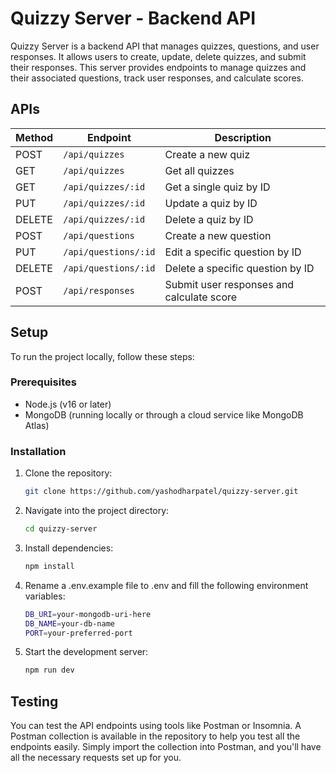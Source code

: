 # Quizzy Server - Backend API

Quizzy Server is a backend API that manages quizzes, questions, and user responses. It allows users to create, update, delete quizzes, and submit their responses. This server provides endpoints to manage quizzes and their associated questions, track user responses, and calculate scores.

## APIs

| Method | Endpoint             | Description                               |
| ------ | -------------------- | ----------------------------------------- |
| POST   | `/api/quizzes`       | Create a new quiz                         |
| GET    | `/api/quizzes`       | Get all quizzes                           |
| GET    | `/api/quizzes/:id`   | Get a single quiz by ID                   |
| PUT    | `/api/quizzes/:id`   | Update a quiz by ID                       |
| DELETE | `/api/quizzes/:id`   | Delete a quiz by ID                       |
| POST   | `/api/questions`     | Create a new question                     |
| PUT    | `/api/questions/:id` | Edit a specific question by ID            |
| DELETE | `/api/questions/:id` | Delete a specific question by ID          |
| POST   | `/api/responses`     | Submit user responses and calculate score |

## Setup

To run the project locally, follow these steps:

### Prerequisites

- Node.js (v16 or later)
- MongoDB (running locally or through a cloud service like MongoDB Atlas)

### Installation

1. Clone the repository:

   ```bash
   git clone https://github.com/yashodharpatel/quizzy-server.git
   ```

2. Navigate into the project directory:

   ```bash
   cd quizzy-server
   ```

3. Install dependencies:

   ```bash
   npm install
   ```

4. Rename a .env.example file to .env and fill the following environment variables:

   ```bash
   DB_URI=your-mongodb-uri-here
   DB_NAME=your-db-name
   PORT=your-preferred-port
   ```

5. Start the development server:
   ```bash
   npm run dev
   ```

## Testing

You can test the API endpoints using tools like Postman or Insomnia. A Postman collection is available in the repository to help you test all the endpoints easily. Simply import the collection into Postman, and you'll have all the necessary requests set up for you.
